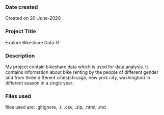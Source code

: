 ### Date created
Created on 20-June-2020

### Project Title
Explore Bikeshare Data-R

### Description
My project contain bikeshare data which is used for data analysis. It contains information about bike renting by the people of different gender and from three different cities(chicago, new york city, washington) in different season in a single year.

### Files used
files used are: .gitignore, .r, .csv, .zip, .html, .md
